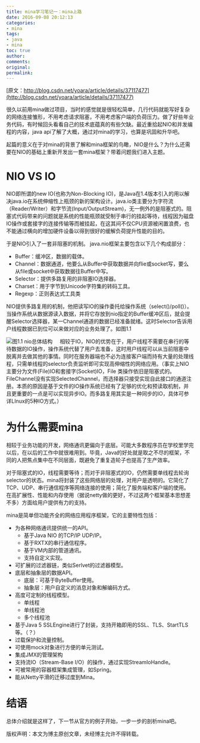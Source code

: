 ```yaml
---
title: mina学习笔记一：mina上路
date: 2016-09-08 20:12:13
categories:
- mina
tags:
- java 
- mina
toc: true
author:
comments:
original:
permalink: 
---
```

[原文：http://blog.csdn.net/yoara/article/details/37117477](http://blog.csdn.net/yoara/article/details/37117477)

很久以前用mina做过项目，当时的感觉就是很轻松简单，几行代码就能写好复杂的网络连接雏形，不用考虑请求阻塞，不用考虑客户端的负荷压力。做了好些年业务代码，有时候回头看看自己的技术底蕴真的有些欠缺。最近重拾起NIO和并发编程的内容，java api了解了大概，通过对mina的学习，也算是巩固和升华吧。

起篇的意义在于对mina的背景了解和mina框架的鸟瞰，NIO是什么？为什么还需要在NIO的基础上重新开发出一套mina框架？带着问题我们进入主题。

# **NIO VS IO**

NIO即所谓的new IO(也称为Non-Blocking IO)，是Java在1.4版本引入的用以解决java.io在系统伸缩性上瓶颈的新的架构设计。java.io类主要分为字符流（Reader/Writer）和字节流(Input/OutputStream)，无一例外的是阻塞式的。阻塞式代码带来的问题就是系统的性能瓶颈就受制于串行的挂起等待，线程因为磁盘IO操作或套接字的连接传输等而被挂起，在这其间不仅CPU资源被闲置浪费，也不能通过横向的增加硬件设备以得到很好的缓解负荷提升性能的目的。

于是NIO引入了一套非阻塞的机制。 java.nio框架主要包含以下几个构成部分：

*   Buffer：缓冲区，数据的载体。
*   Channel：数据通道，他要么从Buffer中获取数据并向flie或socket写，要么从file或socket中获取数据往Buffer中写。
*   Selector：提供多路复用的非阻塞IO选择器。
*   Charset：用于字节到Unicode字符集的转码工具。
*   Regexp：正则表达式工具类

NIO提供多路复用的机制，他把读写IO的操作委托给操作系统（select()/poll()）。当操作系统从数据源读入数据，并将它存放到nio指定的Buffer缓冲区后，就会提醒Selector选择器，某一Channel通道的数据已经准备就绪。这时Selector告诉用户线程数据已到位可以来做对应的业务处理了。如图1.1

![图1.1 nio总体结构](http://opesdt6ii.bkt.clouddn.com/17-5-5/46097041-file_1493950446253_9186.png?imageView/2/w/300)
    相较于IO，NIO的优势在于，用户线程不需要在串行的等待数据的IO操作，操作系统代替了用户去准备，这时用户线程可以从当前阻塞中脱离并去做其他的事情。同时在服务器端也不必为连接客户端而持有大量的处理线程，只需单线程的selector负责监听即可实现高伸缩性的网络应用。（事实上NIO主要分为文件(File)IO和套接字(Socket)IO，File 类操作依旧是阻塞式的。FileChannel没有实现SelectedChannel，而选择器只接受实现自此接口的通道注册。本质的原因是基于文件的IO操作系统已经有了足够的优化和预读取机制，并且更重要的一点是可以实现异步IO。而多路复用其实是一种同步的IO，具体可参详LInux的5种IO方式。）

# 为什么需要mina

相较于业务功能的开发，网络通讯更偏向于底层。可能大多数程序员在学校里学完以后，在以后的工作中就很难用到。毕竟，Java的好处就是取之不尽的框架，不同的人把焦点集中在不同层面，既避免了重复造轮子也提高了生产效率。

对于阻塞式的IO，线程需要等待；而对于非阻塞式的IO，仍然需要单线程去轮询selector的状态。mina将封装了这些网络层的处理，对用户是透明的。它简化了TCP、UDP、串行通信程序等网络连接的使用；简化了服务端和客户端的使用。在高扩展性、性能和内存使用（据说netty做的更好，不过这两个框架基本思想差不多）方面给用户提供有力的支持。

mina是简单但功能齐全的网络应用程序框架，它的主要特性包括：

*   为各种网络通讯提供统一的API。
    *   基于Java NIO 的TCP/IP UDP/IP。
    *   基于RXTX的串行通信程序。
    *   基于VM内部的管道通讯。
    *   支持自定义实现。
*   可扩展的过滤器链，类似Serlvet的过滤器模型。
*   底层和抽象层的数据API。
    *   底层：可基于ByteBuffer使用。
    *   抽象层：用户自定义的消息对象和解编码方式。
*   高度可定制的线程模型。
    *   单线程
    *   单线程池
    *   多个线程池
*   基于Java 5 SSLEngine进行了封装，支持开箱即用的SSL、TLS、StartTLS等。（？）
*   过载保护和流量控制。
*   可使用mock对象进行方便的单元测试。
*   集成JMX的管理架构
*   支持流IO（Stream-Base I/O）的操作，通过实现StreamIoHandle。
*   可被常用的容器框架集成管理，如Spring。
*   能从Netty平滑的迁移过度到Mina。

# 结语

  总体介绍就是这样了，下一节从官方的例子开始，一步一步的剖析mina吧。

版权声明：本文为博主原创文章，未经博主允许不得转载。

